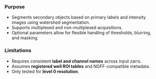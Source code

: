 ### Purpose
- Segments secondary objects based on primary labels and intensity images using watershed segmentation.  
- Supports multiplexed and non-multiplexed acquisitions.  
- Optional parameters allow for flexible handling of thresholds, blurring, and masking.  

### Limitations
- Requires consistent **label and channel names** across input zarrs.  
- Assumes **registered well ROI tables** and NGFF-compatible metadata.  
- Only tested for **level 0 resolution**.  